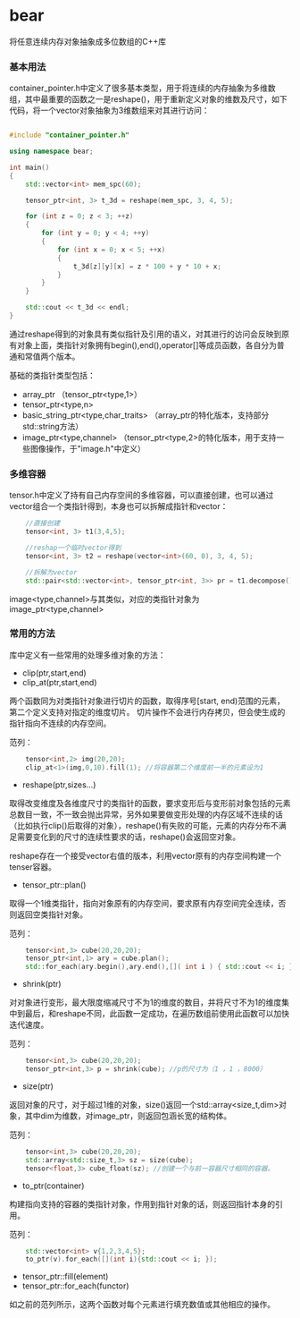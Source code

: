 # bear
将任意连续内存对象抽象成多位数组的C++库

### 基本用法

container_pointer.h中定义了很多基本类型，用于将连续的内存抽象为多维数组，其中最重要的函数之一是reshape()，用于重新定义对象的维数及尺寸，如下代码，将一个vector对象抽象为3维数组来对其进行访问：

```c++

#include "container_pointer.h"

using namespace bear;

int main()
{
	std::vector<int> mem_spc(60);

	tensor_ptr<int, 3> t_3d = reshape(mem_spc, 3, 4, 5);

	for (int z = 0; z < 3; ++z)
	{
		for (int y = 0; y < 4; ++y)
		{
			for (int x = 0; x < 5; ++x)
			{
				t_3d[z][y][x] = z * 100 + y * 10 + x;
			}
		}
	}

	std::cout << t_3d << endl;
}

```

通过reshape得到的对象具有类似指针及引用的语义，对其进行的访问会反映到原有对象上面，类指针对象拥有begin(),end(),operator[]等成员函数，各自分为普通和常值两个版本。

基础的类指针类型包括：

* array_ptr<type> （tensor_ptr<type,1>）
* tensor_ptr<type,n>
* basic_string_ptr<type,char_traits> （array_ptr的特化版本，支持部分std::string方法）
* image_ptr<type,channel> （tensor_ptr<type,2>的特化版本，用于支持一些图像操作，于"image.h"中定义）
	

### 多维容器

tensor.h中定义了持有自己内存空间的多维容器，可以直接创建，也可以通过vector组合一个类指针得到，本身也可以拆解成指针和vector：

```c++
	//直接创建
	tensor<int, 3> t1(3,4,5);

	//reshap一个临时vector得到
	tensor<int, 3> t2 = reshape(vector<int>(60, 0), 3, 4, 5);

	//拆解为vector
	std::pair<std::vector<int>, tensor_ptr<int, 3>> pr = t1.decompose();
```

image<type,channel>与其类似，对应的类指针对象为image_ptr<type,channel>

### 常用的方法

库中定义有一些常用的处理多维对象的方法：

* clip(ptr,start,end)
* clip_at<n>(ptr,start,end)

两个函数同为对类指针对象进行切片的函数，取得序号[start, end)范围的元素，第二个定义支持对指定的维度切片。
切片操作不会进行内存拷贝，但会使生成的指针指向不连续的内存空间。

范列：

```c++
	tensor<int,2> img(20,20);
	clip_at<1>(img,0,10).fill(1); //将容器第二个维度前一半的元素设为1
```

* reshape(ptr,sizes...)

取得改变维度及各维度尺寸的类指针的函数，要求变形后与变形前对象包括的元素总数目一致，不一致会抛出异常，另外如果要做变形处理的内存区域不连续的话（比如执行clip()后取得的对象），reshape()有失败的可能，元素的内存分布不满足需要变化到的尺寸的连续性要求的话，reshape()会返回空对象。

reshape存在一个接受vector右值的版本，利用vector原有的内存空间构建一个tenser容器。


* tensor_ptr::plan()

取得一个1维类指针，指向对象原有的内存空间，要求原有内存空间完全连续，否则返回空类指针对象。

范列：

```c++
	tensor<int,3> cube(20,20,20);
	tensor_ptr<int,1> ary = cube.plan();
	std::for_each(ary.begin(),ary.end(),[]( int i ) { std::cout << i; }); //顺序遍历cube中所有元素
```

* shrink(ptr)

对对象进行变形，最大限度缩减尺寸不为1的维度的数目，并将尺寸不为1的维度集中到最后，和reshape不同，此函数一定成功，在遍历数组前使用此函数可以加快迭代速度。

范列：

```c++
	tensor<int,3> cube(20,20,20);
	tensor_ptr<int,3> p = shrink(cube); //p的尺寸为（1 ，1 ，8000）
```


* size(ptr)

返回对象的尺寸，对于超过1维的对象，size()返回一个std::array<size_t,dim>对象，其中dim为维数，对image_ptr，则返回包涵长宽的结构体。

范列：

```c++
	tensor<int,3> cube(20,20,20);
	std::array<std::size_t,3> sz = size(cube);
	tensor<float,3> cube_float(sz); //创建一个与前一容器尺寸相同的容器。
```

* to_ptr(container)

构建指向支持的容器的类指针对象，作用到指针对象的话，则返回指针本身的引用。

范列：

```c++
	std::vector<int> v{1,2,3,4,5};
	to_ptr(v).for_each([](int i){std::cout << i; });
```

* tensor_ptr::fill(element)
* tensor_ptr::for_each(functor)

如之前的范列所示，这两个函数对每个元素进行填充数值或其他相应的操作。










